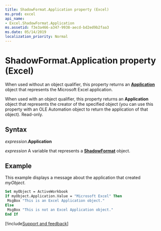 ```yaml
---
title: ShadowFormat.Application property (Excel)
ms.prod: excel
api_name:
- Excel.ShadowFormat.Application
ms.assetid: f3e3a466-a347-9938-aecd-bd2ed9b2faa3
ms.date: 05/14/2019
localization_priority: Normal
---
```



# ShadowFormat.Application property (Excel)

When used without an object qualifier, this property returns an **[Application](Excel.Application(object).md)** object that represents the Microsoft Excel application. 

When used with an object qualifier, this property returns an **Application** object that represents the creator of the specified object (you can use this property with an OLE Automation object to return the application of that object). Read-only.


## Syntax

_expression_.**Application**

_expression_ A variable that represents a **[ShadowFormat](Excel.ShadowFormat.md)** object.


## Example

This example displays a message about the application that created _myObject_.

```vb
Set myObject = ActiveWorkbook 
If myObject.Application.Value = "Microsoft Excel" Then 
 MsgBox "This is an Excel Application object." 
Else 
 MsgBox "This is not an Excel Application object." 
End If
```



[!include[Support and feedback](~/includes/feedback-boilerplate.md)]